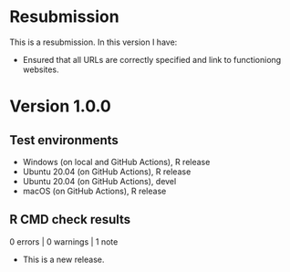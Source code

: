 # Resubmission
This is a resubmission. In this version I have:

* Ensured that all URLs are correctly specified and link to functioniong websites.

# Version 1.0.0

## Test environments
* Windows (on local and GitHub Actions), R release
* Ubuntu 20.04 (on GitHub Actions), R release
* Ubuntu 20.04 (on GitHub Actions), devel
* macOS (on GitHub Actions), R release

## R CMD check results

0 errors | 0 warnings | 1 note

* This is a new release.